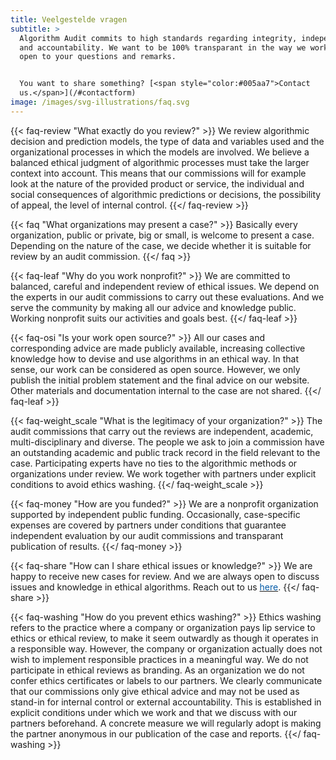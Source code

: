 ```yaml
---
title: Veelgestelde vragen
subtitle: >
  Algorithm Audit commits to high standards regarding integrity, independence
  and accountability. We want to be 100% transparant in the way we work. We are
  open to your questions and remarks.


  You want to share something? [<span style="color:#005aa7">Contact
  us.</span>](/#contactform)
image: /images/svg-illustrations/faq.svg
---
```


{{\< faq-review "What exactly do you review?" >}}
We review algorithmic decision and prediction models, the type of data and variables used and the organizational processes in which the models are involved. We believe a balanced ethical judgment of algorithmic processes must take the larger context into account. This means that our commissions will for example look at the nature of the provided product or service, the individual and social consequences of algorithmic predictions or decisions, the possibility of appeal, the level of internal control.
{{\</ faq-review >}}

{{\< faq "What organizations may present a case?" >}}
Basically every organization, public or private, big or small, is welcome to present a case. Depending on the nature of the case, we decide whether it is suitable for review by an audit commission.
{{\</ faq >}}

{{\< faq-leaf "Why do you work nonprofit?" >}}
We are committed to balanced, careful and independent review of ethical issues. We depend on the experts in our audit commissions to carry out these evaluations. And we serve the community by making all our advice and knowledge public. Working nonprofit suits our activities and goals best.
{{\</ faq-leaf >}}

{{\< faq-osi "Is your work open source?" >}} All our cases and corresponding advice are made publicly available, increasing collective knowledge how to devise and use algorithms in an ethical way. In that sense, our work can be considered as open source. However, we only publish the initial problem statement and the final advice on our website. Other materials and documentation internal to the case are not shared. {{\</ faq-leaf >}}

{{\< faq-weight\_scale "What is the legitimacy of your organization?" >}}
The audit commissions that carry out the reviews are independent, academic, multi-disciplinary and diverse. The people we ask to join a commission have an outstanding academic and public track record in the field relevant to the case. Participating experts have no ties to the algorithmic methods or organizations under review. We work together with partners under explicit conditions to avoid ethics washing.
{{\</ faq-weight\_scale >}}

{{\< faq-money "How are you funded?" >}}
We are a nonprofit organization supported by independent public funding. Occasionally, case-specific expenses are covered by partners under conditions that guarantee independent evaluation by our audit commissions and transparant publication of results.
{{\</ faq-money >}}

{{\< faq-share "How can I share ethical issues or knowledge?" >}}
We are happy to receive new cases for review. And we are always open to discuss issues and knowledge in ethical algorithms. Reach out to us [<span style="color:#005aa7">here</span>](/#contactform).
{{\</ faq-share >}}

{{\< faq-washing "How do you prevent ethics washing?" >}}
Ethics washing refers to the practice where a company or organization pays lip service to ethics or ethical review, to make it seem outwardly as though it operates in a responsible way. However, the company or organization actually does not wish to implement responsible practices in a meaningful way. We do not participate in ethical reviews as branding. As an organization we do not confer ethics certificates or labels to our partners. We clearly communicate that our commissions only give ethical advice and may not be used as stand-in for internal control or external accountability. This is established in explicit conditions under which we work and that we discuss with our partners beforehand. A concrete measure we will regularly adopt is making the partner anonymous in our publication of the case and reports.
{{\</ faq-washing >}}
